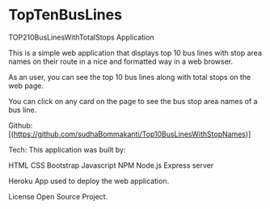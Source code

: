 # TopTenBusLines

TOP210BusLinesWithTotalStops Application

This is a simple web application that displays top 10 bus lines with stop area names on their route in a nice and formatted way in a web browser.

As an user, you can see the top 10 bus lines along with total stops on the web page.

You can click on any card on the page to see the bus stop area names of a bus line.

Github:
[(https://github.com/sudhaBommakanti/Top10BusLinesWithStopNames)]


Tech:
This application was built by:

HTML
CSS
Bootstrap
Javascript
NPM
Node.js Express server

Heroku App used to deploy the web application.

License
Open Source Project.
